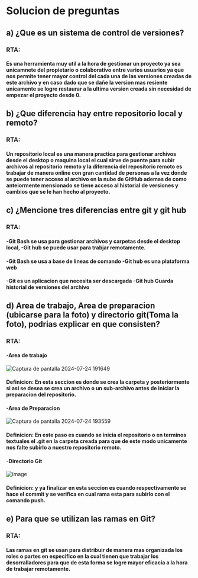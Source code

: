 # Solucion de preguntas

## a) ¿Que es un sistema de control de versiones?
### RTA:
#### Es una herramienta muy util a la hora de gestionar un proyecto ya sea unicamnete del propietario o colaborativo entre varios usuarios ya que nos permite tener mayor control del cada una de las versiones creadas de este archivo y en caso dado que se dañe la version mas resiente unicamente se logre restaurar a la ultima version creada sin necesidad de empezar el proyecto desde 0.


## b) ¿Que diferencia hay entre repositorio local y remoto?
### RTA:
#### Un repositorio local es una manera practica para gestionar archivos desde el desktop o maquina local el cual sirve de puente para subir archivos al repositorio remoto y la diferencia del repositorio remoto es trabajar de manera online con gran cantidad de personas a la vez donde se puede tener acceso al archivo en la nube de GitHub ademas de como anteiormente mensionado se tiene acceso al historial de versiones y cambios que se le han hecho al proyecto.

## c) ¿Mencione tres diferencias entre git y git hub
### RTA:
#### -Git Bash se usa para gestionar archivos y carpetas desde el desktop local,   -Git hub se puede usar para trabjar remotamente.
#### -Git Bash se usa a base de lineas de comando                                  -Git hub es una plataforma web
#### -Git es un aplicacion que necesita ser descargada                             -Git hub Guarda historial de versiones del archivo



## d) Area de trabajo, Area de preparacion (ubicarse para la foto) y directorio git(Toma la foto), podrias explicar en que consisten?
### RTA:
#### -Area de trabajo
![Captura de pantalla 2024-07-24 191649](https://github.com/user-attachments/assets/d09651e2-b2d9-4625-8218-610e13ebbbee)
#### **Definicion:** En esta seccion es donde se crea la carpeta y posteriormente si asi se desea se crea un archivo o un sub-archivo antes de iniciar la preparacion del repositorio.

#### -Area de Preparacion
![Captura de pantalla 2024-07-24 193559](https://github.com/user-attachments/assets/d74c2fc7-5bd8-48ea-aa7b-ad901f3c66b1)
#### **Definicion:** En este paso es cuando se inicia el repositorio o en terminos textuales el .git en la carpeta creada para que de este modo unicamente nos falte subirlo a nuestro repositorio remoto.

#### -Directorio Git
![image](https://github.com/user-attachments/assets/54fbe779-b7c9-446f-9760-cfe6811eb63a)
#### **Definicion:** y ya finalizar en esta seccion es cuando respectivamente se hace el commit y se verifica en cual rama esta para subirlo con el comando push.


## e) Para que se utilizan las ramas en Git?
### RTA:
#### Las ramas en git se usan para distribuir de manera mas organizada los roles o partes en especifico en la cual tienen que trabajar los desorralladores para que de esta forma se logre mayor eficacia a la hora de trabajar remotamente.

